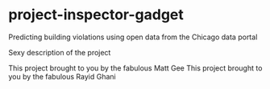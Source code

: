 # project-inspector-gadget
Predicting building violations using open data from the Chicago data portal

Sexy description of the project

This project brought to you by the fabulous Matt Gee
This project brought to you by the fabulous Rayid Ghani


